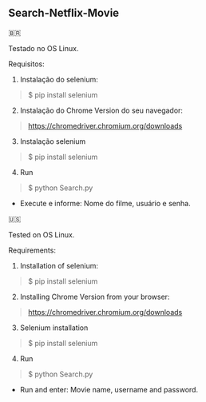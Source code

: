 ## Search-Netflix-Movie

🇧🇷

Testado no OS Linux.

Requisitos: 

1. Instalação do selenium: <br>
> $ pip install selenium

2. Instalação do Chrome Version do seu navegador:<br>
> https://chromedriver.chromium.org/downloads

3. Instalação selenium
> $ pip install selenium

4. Run
> $ python Search.py
- Execute e informe: Nome do filme, usuário e senha.


🇺🇸

Tested on OS Linux.

Requirements:

1. Installation of selenium: <br>
> $ pip install selenium

2. Installing Chrome Version from your browser: <br>
> https://chromedriver.chromium.org/downloads

3. Selenium installation
> $ pip install selenium

4. Run
> $ python Search.py
- Run and enter: Movie name, username and password.
